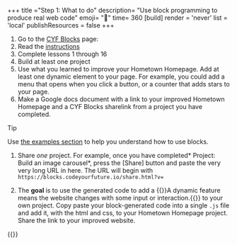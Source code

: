 +++
title ="Step 1: What to do"
description= "Use block programming to produce real web code"
emoji= "🤖"
time= 360
[build]
  render = 'never'
  list = 'local'
  publishResources = false 
+++

1. Go to the [CYF Blocks](https://blocks.codeyourfuture.io/#introduction) page:
1. Read the [instructions](https://blocks.codeyourfuture.io/#introduction)
1. Complete lessons 1 through 16
1. Build at least one project
1. Use what you learned to improve your Hometown Homepage. Add at least one dynamic element to your page. For example, you could add a menu that opens when you click a button, or a counter that adds stars to your page.
1. Make a Google docs document with a link to your improved Hometown Homepage and a CYF Blocks sharelink from a project you have completed.

> [!TIP]
> Use [the examples section](https://blocks.codeyourfuture.io/examples#understanding_cyf_blocks_interface) to help you understand how to use blocks.

1. Share _one_ project. For example, once you have completed* Project: Build an image carousel*, press the [Share] button and paste the very very long URL in here. The URL will begin with `https://blocks.codeyourfuture.io/share.html?v=`

2. The **goal** is to use the generated code to add a {{<tooltip title="dynamic feature">}}A dynamic feature means the website changes with some input or interaction.{{</tooltip>}} to your own project. Copy paste your block-generated code into a single `.js` file and add it, with the html and css, to your Hometown Homepage project. Share the link to your improved website.

{{<blocklink
  src="https://blocks.codeyourfuture.io/#introduction"
  name="CYF Blocks"
  caption="Code Your Future">}}
